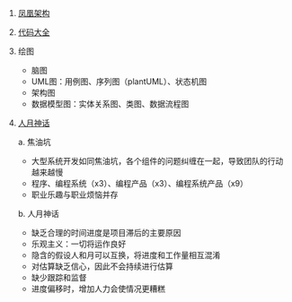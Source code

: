 1. [凤凰架构](https://icyfenix.cn/)
2. [代码大全](https://github.com/cq0206/good-books/blob/master/%E4%BB%A3%E7%A0%81%E5%A4%A7%E5%85%A8/Code%20Complete%5B%E4%BB%A3%E7%A0%81%E5%A4%A7%E5%85%A8%5D%20--%20%E7%AC%AC2%E7%89%88%28%E4%B8%AD%E6%96%87%E7%89%88%29.pdf)
3. 绘图
    + 脑图
    + UML图：用例图、序列图（plantUML）、状态机图
    + 架构图
    + 数据模型图：实体关系图、类图、数据流程图
4. [人月神话](https://cactus-proj.github.io/The-Mythical-Man-Month-zh/README.html)

    a. 焦油坑
    + 大型系统开发如同焦油坑，各个组件的问题纠缠在一起，导致团队的行动越来越慢
    + 程序、编程系统（x3）、编程产品（x3）、编程系统产品（x9）
    + 职业乐趣与职业烦恼并存
    
    b. 人月神话
    + 缺乏合理的时间进度是项目滞后的主要原因
    + 乐观主义：一切将运作良好
    + 隐含的假设人和月可以互换，将进度和工作量相互混淆
    + 对估算缺乏信心，因此不会持续进行估算
    + 缺少跟踪和监督
    + 进度偏移时，增加人力会使情况更糟糕
